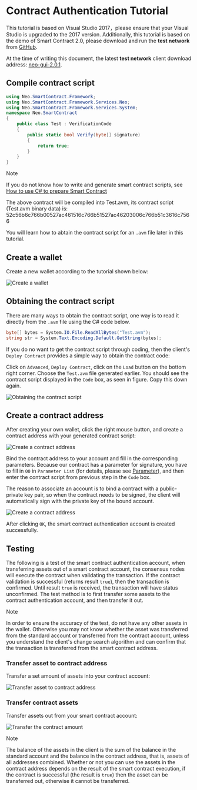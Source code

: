 # Contract Authentication Tutorial

This tutorial is based on Visual Studio 2017，please ensure that your Visual Studio is upgraded to the 2017 version. Additionally, this tutorial is based on the demo of Smart Contract 2.0, please download and run the **test network** from [GitHub](https://github.com/neo-project/neo-gui/releases).

At the time of writing this document, the latest **test network** client download address: [neo-gui-2.0.1](https://github.com/neo-project/neo-gui/releases/download/v2.0.1/neo-gui-windows.zip).

## Compile contract script

```c#
using Neo.SmartContract.Framework;
using Neo.SmartContract.Framework.Services.Neo;
using Neo.SmartContract.Framework.Services.System;
namespace Neo.SmartContract
{
    public class Test : VerificationCode
    {
        public static bool Verify(byte[] signature)
        {
            return true;
        }
    }
}
```

> [!Note]
> If you do not know how to write and generate smart contract scripts, see [How to use C# to prepare Smart Contract](../getting-started.md)
>

The above contract will be compiled into Test.avm, its contract script (Test.avm binary data) is: 52c56b6c766b00527ac461516c766b51527ac46203006c766b51c3616c7566

You will learn how to abtain the contract script for an `.avm` file later in this tutorial.

## Create a wallet

Create a new wallet according to the tutorial shown below:

![Create a wallet](~/images/w1.jpeg)

## Obtaining the contract script

There are many ways to obtain the contract script, one way is to read it directly from the `.avm` file using the C# code below.

```c#
byte[] bytes = System.IO.File.ReadAllBytes("Test.avm");
string str = System.Text.Encoding.Default.GetString(bytes);
```

If you do no want to get the contract script through coding, then the client's `Deploy Contract` provides a simple way to obtain the contract code:

Click on `Advanced`, `Deploy Contract`, click on the `Load` button on the bottom right corner. Choose the `Test.avm` file generated earlier. You should see the contract script displayed in the `Code` box, as seen in figure. Copy this down again.

![Obtaining the contract script](~/images/2017-07-06_11-43-46.png)

## Create a contract address

After creating your own wallet, click the right mouse button, and create a contract address with your generated contract script:

![Create a contract address](~/images/w2.jpeg)

Bind the contract address to your account and fill in the corresponding parameters. Because our contract has a parameter for signature, you have to fill in `00` in `Parameter List` (for details, please see [Parameter](Parameter.md)), and then enter the contract script from previous step in the `Code` box. 

The reason to associate an account is to bind a contract with a public-private key pair, so when the contract needs to be signed, the client will automatically sign with the private key of the bound account. 

![Create a contract address](~/images/w3.jpeg)

After clicking `OK`, the smart contract authentication account is created successfully.

## Testing

The following is a test of the smart contract authentication account, when transferring assets out of a smart contract account, the consensus nodes will execute the contract when validating the transaction. If the contract validation is successful (returns result `true`), then the transaction is confirmed. Until result `true` is received, the transaction will have status unconfirmed. The test method is to first transfer some assets to the contract authentication account, and then transfer it out.

> [!Note]
> In order to ensure the accuracy of the test, do not have any other assets in the wallet. Otherwise you may not know whether the asset was transferred from the standard account or transferred from the contract account, unless you understand the client's change search algorithm and can confirm that the transaction is transferred from the smart contract address.


### Transfer asset to contract address

Transfer a set amount of assets into your contract account:

![Transfer asset to contract address](~/images/w4.jpeg)

### Transfer contract assets

Transfer assets out from your smart contract account:

![Transfer the contract amount](~/images/w5.jpeg)



> [!Note]
> The balance of the assets in the client is the sum of the balance in the standard account and the balance in the contract address, that is, assets of all addresses combined. Whether or not you can use the assets in the contract address depends on the result of the smart contract execution, if the contract is successful (the result is `true`) then the asset can be transferred out, otherwise it cannot be transferred.
